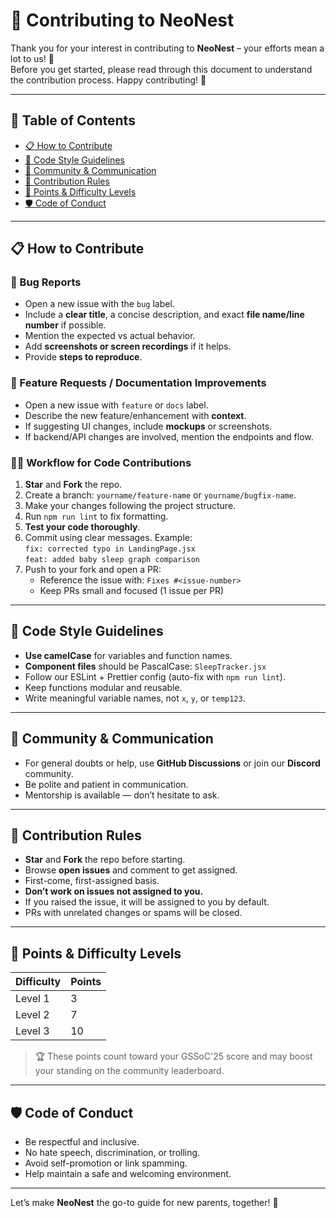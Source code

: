 # 🤝 Contributing to NeoNest

Thank you for your interest in contributing to **NeoNest** – your efforts mean a lot to us! 💜  
Before you get started, please read through this document to understand the contribution process. Happy contributing! 🚀

---

## 📌 Table of Contents
- [📋 How to Contribute](#-how-to-contribute)
- [🧠 Code Style Guidelines](#-code-style-guidelines)
- [💬 Community & Communication](#-community--communication)
- [📝 Contribution Rules](#-contribution-rules)
- [🎯 Points & Difficulty Levels](#-points--difficulty-levels)
- [🛡️ Code of Conduct](#-code-of-conduct)

---

## 📋 How to Contribute

### 🐞 Bug Reports
- Open a new issue with the `bug` label.
- Include a **clear title**, a concise description, and exact **file name/line number** if possible.
- Mention the expected vs actual behavior.
- Add **screenshots or screen recordings** if it helps.
- Provide **steps to reproduce**.

### 🌟 Feature Requests / Documentation Improvements
- Open a new issue with `feature` or `docs` label.
- Describe the new feature/enhancement with **context**.
- If suggesting UI changes, include **mockups** or screenshots.
- If backend/API changes are involved, mention the endpoints and flow.

### 🧑‍💻 Workflow for Code Contributions
1. **Star** and **Fork** the repo.
2. Create a branch: `yourname/feature-name` or `yourname/bugfix-name`.
3. Make your changes following the project structure.
4. Run `npm run lint` to fix formatting.
5. **Test your code thoroughly**.
6. Commit using clear messages. Example:  
   `fix: corrected typo in LandingPage.jsx`  
   `feat: added baby sleep graph comparison`
7. Push to your fork and open a PR:
   - Reference the issue with: `Fixes #<issue-number>`
   - Keep PRs small and focused (1 issue per PR)

---

## 🧠 Code Style Guidelines

- **Use camelCase** for variables and function names.
- **Component files** should be PascalCase: `SleepTracker.jsx`
- Follow our ESLint + Prettier config (auto-fix with `npm run lint`).
- Keep functions modular and reusable.
- Write meaningful variable names, not `x`, `y`, or `temp123`.

---

## 💬 Community & Communication

- For general doubts or help, use **GitHub Discussions** or join our **Discord** community.
- Be polite and patient in communication.
- Mentorship is available — don’t hesitate to ask.

---

## 📝 Contribution Rules

- **Star** and **Fork** the repo before starting.
- Browse **open issues** and comment to get assigned.
- First-come, first-assigned basis.
- **Don’t work on issues not assigned to you.**
- If you raised the issue, it will be assigned to you by default.
- PRs with unrelated changes or spams will be closed.

---

## 🎯 Points & Difficulty Levels

| Difficulty | Points |
|------------|--------|
| Level 1    |   3    |
| Level 2    |   7    |
| Level 3    |  10    |


> 🏆 These points count toward your GSSoC'25 score and may boost your standing on the community leaderboard.

---

## 🛡️ Code of Conduct

- Be respectful and inclusive.
- No hate speech, discrimination, or trolling.
- Avoid self-promotion or link spamming.
- Help maintain a safe and welcoming environment.

---

Let’s make **NeoNest** the go-to guide for new parents, together! 💫
